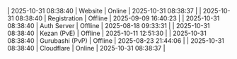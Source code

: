 | 2025-10-31 08:38:40 | Website | Online | 2025-10-31 08:38:37 |
| 2025-10-31 08:38:40 | Registration | Offline | 2025-09-09 16:40:23 |
| 2025-10-31 08:38:40 | Auth Server | Offline | 2025-08-18 09:33:31 |
| 2025-10-31 08:38:40 | Kezan (PvE) | Offline | 2025-10-11 12:51:30 |
| 2025-10-31 08:38:40 | Gurubashi (PvP) | Offline | 2025-08-23 21:44:06 |
| 2025-10-31 08:38:40 | Cloudflare | Online | 2025-10-31 08:38:37 |
